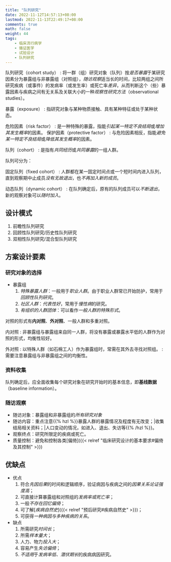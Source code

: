 ```yaml
---
title: "队列研究"
date: 2022-11-12T14:57:13+08:00
lastmod: 2022-11-13T22:49:17+08:00
comments: true
math: false
weight: 44
tags:
    - 临床流行病学
    - 循证医学
    - 试验设计
    - 队列研究
---
```


队列研究（cohort study）
: 将一群（组）研究对象（队列）按*是否暴露*于某研究因素分为暴露组与非暴露组（对照组），*随访观察*适当长的时间，比较两组之间所研究疾病（或事件）的发病率（或发生率）或死亡率*差异*，从而判断这个（些）暴露因素与疾病之间有无关系及关联大小的一种*观察性研究方法*（observational studies）。

<!--separator-->

暴露（exposure）
: 指研究对象与某种物质接触、具有某种特征或处于某种状态。

危险因素（risk factor）
: 是一种特殊的暴露，指能*引起某一特定不良结局*或*增加其发生概率*的因素。
保护因素（protective factor）
: 与危险因素相反，指能*避免某一特定不良结局*或*降低其发生概率*的因素。

<!--separator-->

队列（cohort）
: 是指有*共同经历*或*共同暴露*的一组人群。

队列可分为：

固定队列（fixed cohort）
: 人群都在某一固定时间点或一个短时间内进入队列，直到观察期中止成员*没有无故退出*，也*不再加入新的成员*。

动态队列（dynamic cohort）
: 在队列确定后，原有的队列成员可以*不断退出*，新的观察对象可以*随时加入*。

<!--more-->

## 设计模式

1. 前瞻性队列研究
2. 回顾性队列研究/历史性队列研究
3. 双相性队列研究/混合型队列研究

## 方案设计要素

### 研究对象的选择

- 暴露组
    1. *特殊暴露人群*：一般用于*职业人群*。由于职业人群常已开始防护，常用于*回顾性队列研究*。
    2. *社区人群*：*代表性好*，常用于*慢性病*的研究。
    3. *有组织的人群团体*：可以看作*一般人群的特殊形式*。

对照的形式有**内对照**、**外对照**、一般人群和多重对照。

内对照
: 非暴露组与暴露组来自同一人群，将没有暴露或暴露水平低的人群作为对照的形式，均衡性较好。

外对照
: 以特殊人群（如石棉工人）作为暴露组时，常需在其外去寻找对照组。
: 需要注意暴露组与非暴露组之间的均衡性。

### 资料收集

队列确定后，应全面收集每个研究对象在研究开始时的基本信息，即**基线数据**（baseline information）。

### 随访观察

- 随访对象：暴露组和非暴露组的*所有研究对象*
- 随访内容：重点注意{{% hzl %}}暴露人群的暴露情况及程度有无改变；|收集结局相关资料；|人口变动的情况，如进入、退出、失访等{{% /hzl %}}。
- 观察终点：研究所限定的疾病或死亡。
- 质量控制：避免和控制各类[偏倚]({{< relref "临床研究设计的基本要求#偏倚及其控制" >}})

## 优缺点

- 优点
    1. 符合*先因后果*的时间和逻辑顺序，验证病因与疾病之间的*因果关系论证强度高*；
    2. 可直接计算暴露组和对照组的*发病率或死亡率*；
    3. 一般*不存在回忆偏倚*；
    4. 可了解[*疾病自然史*]({{< relref "预后研究#疾病自然史" >}})；
    5. 可获得*一种病因与多种疾病的关系*。
- 缺点
    1. 所需研究*时间长*；
    2. 所需*样本量大*；
    3. 人力、物力*投入大*；
    4. 容易产生*失访偏倚*；
    5. *不适用*于*发病率低、潜伏期长*的疾病病因研究。
